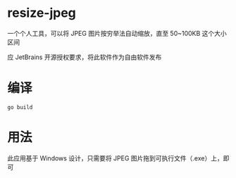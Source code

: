 # resize-jpeg
一个个人工具，可以将 JPEG 图片按穷举法自动缩放，直至 50~100KB 这个大小区间

应 JetBrains 开源授权要求，将此软件作为自由软件发布

# 编译
```shell
go build
```

# 用法
此应用基于 Windows 设计，只需要将 JPEG 图片拖到可执行文件（.exe）上，即可
